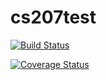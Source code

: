 
# cs207test

[![Build Status](https://travis-ci.org/nicodri/cs207_test.svg?branch=master)](https://travis-ci.org/nicodri/cs207_test)

[![Coverage Status](https://coveralls.io/repos/github/nicodri/cs207_test/badge.svg?branch=master)](https://coveralls.io/github/nicodri/cs207_test?branch=master)
